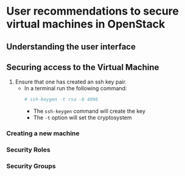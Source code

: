 User recommendations to secure virtual machines in OpenStack
============================================================

Understanding the user interface
--------------------------------

Securing access to the Virtual Machine
--------------------------------------

1. Ensure that one has created an ssh key pair.
    * In a terminal run the following command:
        ```bash
        # ssh-keygen -t rsa -b 4096
        ```
        * The `ssh-keygen` command will create the key
        * The `-t` option will set the cryptosystem 

### Creating a new machine ###

### Security Roles ###

### Security Groups ###

